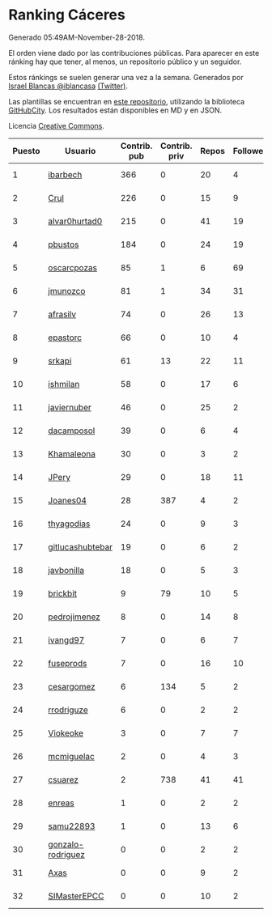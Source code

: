 # Ranking Cáceres

Generado 05:49AM-November-28-2018.

El orden viene dado por las contribuciones públicas. Para aparecer en este ránking hay que tener, al menos, un repositorio público y un seguidor.

Estos ránkings se suelen generar una vez a la semana. Generados por [Israel Blancas @iblancasa](https://github.com/iblancasa/) [(Twitter)](https://twitter.com/iblancasa).

Las plantillas se encuentran en [este repositorio](https://github.com/iblancasa/GH-Spanish-Ranking), utilizando la biblioteca [GitHubCity](https://github.com/iblancasa/GitHubCity). Los resultados están disponibles en MD y en JSON.

Licencia [Creative Commons](https://creativecommons.org/licenses/by/4.0/).

| Puesto   |  Usuario  | Contrib. pub | Contrib. priv |Repos| Followers | Desde |  Avatar  |
|----------|-----------|--------------|---------------|-----|-----------|-------|----------|
|1|[ibarbech](https://github.com/ibarbech)|366|0|20|4|2015-09-20|![ibarbech]()|
|2|[Crul](https://github.com/Crul)|226|0|15|9|2013-09-29|![Crul]()|
|3|[alvar0hurtad0](https://github.com/alvar0hurtad0)|215|0|41|19|2011-10-15|![alvar0hurtad0]()|
|4|[pbustos](https://github.com/pbustos)|184|0|24|19|2013-12-06|![pbustos]()|
|5|[oscarcpozas](https://github.com/oscarcpozas)|85|1|6|69|2013-01-27|![oscarcpozas]()|
|6|[jmunozco](https://github.com/jmunozco)|81|1|34|31|2012-11-23|![jmunozco]()|
|7|[afrasilv](https://github.com/afrasilv)|74|0|26|13|2014-10-15|![afrasilv]()|
|8|[epastorc](https://github.com/epastorc)|66|0|10|4|2015-10-21|![epastorc]()|
|9|[srkapi](https://github.com/srkapi)|61|13|22|11|2015-02-08|![srkapi]()|
|10|[ishmilan](https://github.com/ishmilan)|58|0|17|6|2014-10-07|![ishmilan]()|
|11|[javiernuber](https://github.com/javiernuber)|46|0|25|2|2011-06-16|![javiernuber]()|
|12|[dacamposol](https://github.com/dacamposol)|39|0|6|4|2016-01-27|![dacamposol]()|
|13|[Khamaleona](https://github.com/Khamaleona)|30|0|3|2|2016-02-16|![Khamaleona]()|
|14|[JPery](https://github.com/JPery)|29|0|18|11|2015-02-18|![JPery]()|
|15|[Joanes04](https://github.com/Joanes04)|28|387|4|2|2014-11-25|![Joanes04]()|
|16|[thyagodias](https://github.com/thyagodias)|24|0|9|3|2017-09-08|![thyagodias]()|
|17|[gitlucashubtebar](https://github.com/gitlucashubtebar)|19|0|6|2|2018-02-06|![gitlucashubtebar]()|
|18|[javbonilla](https://github.com/javbonilla)|18|0|5|3|2011-10-12|![javbonilla]()|
|19|[brickbit](https://github.com/brickbit)|9|79|10|5|2016-06-02|![brickbit]()|
|20|[pedrojimenez](https://github.com/pedrojimenez)|8|0|14|8|2011-09-12|![pedrojimenez]()|
|21|[ivangd97](https://github.com/ivangd97)|7|0|6|7|2014-05-06|![ivangd97]()|
|22|[fuseprods](https://github.com/fuseprods)|7|0|16|10|2012-12-15|![fuseprods]()|
|23|[cesargomez](https://github.com/cesargomez)|6|134|5|2|2013-02-14|![cesargomez]()|
|24|[rrodriguze](https://github.com/rrodriguze)|6|0|2|2|2014-12-15|![rrodriguze]()|
|25|[Viokeoke](https://github.com/Viokeoke)|3|0|7|7|2015-10-23|![Viokeoke]()|
|26|[mcmiguelac](https://github.com/mcmiguelac)|2|0|4|3|2014-05-07|![mcmiguelac]()|
|27|[csuarez](https://github.com/csuarez)|2|738|41|41|2011-03-21|![csuarez]()|
|28|[enreas](https://github.com/enreas)|1|0|2|2|2011-11-07|![enreas]()|
|29|[samu22893](https://github.com/samu22893)|1|0|13|6|2013-10-30|![samu22893]()|
|30|[gonzalo-rodriguez](https://github.com/gonzalo-rodriguez)|0|0|2|2|2013-04-02|![gonzalo-rodriguez]()|
|31|[Axas](https://github.com/Axas)|0|0|9|2|2015-03-04|![Axas]()|
|32|[SIMasterEPCC](https://github.com/SIMasterEPCC)|0|0|10|2|2017-03-16|![SIMasterEPCC]()|
